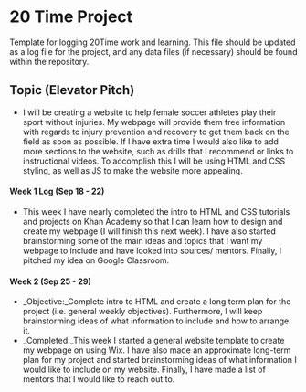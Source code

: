 # 20 Time Project
Template for logging 20Time work and learning.  This file should be updated as a log file for the project, and any data files (if necessary) should be found within the repository.  

## **Topic (Elevator Pitch)**
* I will be creating a website to help female soccer athletes play their sport without injuries. My webpage will provide them free information with regards to injury prevention and recovery to get them back on the field as soon as possible. If I have extra time I would also like to add more sections to the website, such as drills that I recommend or links to instructional videos. To accomplish this I will be using HTML and CSS styling, as well as JS to make the website more appealing.  

#### **Week 1 Log (Sep 18 - 22)**
* This week I have nearly completed the intro to HTML and CSS tutorials and projects on Khan Academy so that I can learn how to design and create my webpage (I will finish this next week). I have also started brainstorming some of the main ideas and topics that I want my webpage to include and have looked into sources/ mentors. Finally, I pitched my idea on Google Classroom. 

#### **Week 2 (Sep 25 - 29)**
* _Objective:_Complete intro to HTML and create a long term plan for the project (i.e. general weekly objectives). Furthermore, I will keep brainstorming ideas of what information to include and how to arrange it.
* _Completed:_This week I started a general website template to create my webpage on using Wix. I have also made an approximate long-term plan for my project and started brainstorming ideas of what information I would like to include on my website. Finally, I have made a list of mentors that I would like to reach out to. 
